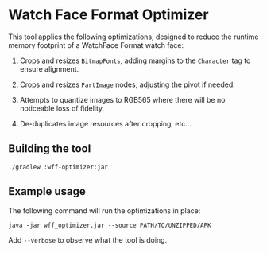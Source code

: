 # Watch Face Format Optimizer

This tool applies the following optimizations, designed to reduce the runtime
memory footprint of a WatchFace Format watch face:

1. Crops and resizes `BitmapFonts`, adding margins to the `Character` tag to
   ensure alignment.

2. Crops and resizes `PartImage` nodes, adjusting the pivot if needed.

3. Attempts to quantize images to RGB565 where there will be no noticeable loss
   of fidelity.

4. De-duplicates image resources after cropping, etc...

## Building the tool

```shell
./gradlew :wff-optimizer:jar
```

## Example usage

The following command will run the optimizations in place:

```shell
java -jar wff_optimizer.jar --source PATH/TO/UNZIPPED/APK
```

Add `--verbose` to observe what the tool is doing.